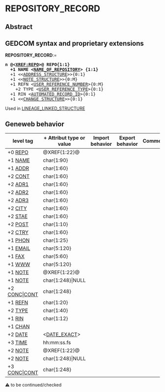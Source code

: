 ﻿# REPOSITORY_RECORD
## Abstract

## GEDCOM syntax and proprietary extensions

**REPOSITORY_RECORD**:=
<pre>
<b>n @&lt;<a href=Ged.XREF_REPO.md>XREF:REPO</a>&gt;@ REPO{1:1}</b>
<b>  +1 NAME &lt;<a href=Ged.NAME_OF_REPOSITORY.md>NAME_OF_REPOSITORY</a>&gt; {1:1}</b>
  +1 &lt;&lt;<a href=Ged.ADDRESS_STRUCTURE.md>ADDRESS_STRUCTURE</a>&gt;&gt;{0:1}
  +1 &lt;&lt;<a href=Ged.NOTE_STRUCTURE.md>NOTE_STRUCTURE</a>&gt;&gt;{0:M}
  +1 REFN &lt;<a href=Ged.USER_REFERENCE_NUMBER.md>USER_REFERENCE_NUMBER</a>&gt;{0:M}
    +2 TYPE &lt;<a href=Ged.USER_REFERENCE_TYPE.md>USER_REFERENCE_TYPE</a>&gt;{0:1}
  +1 RIN &lt;<a href=Ged.AUTOMATED_RECORD_ID.md>AUTOMATED_RECORD_ID</a>&gt;{0:1}
  +1 &lt;&lt;<a href=Ged.CHANGE_STRUCTURE.md>CHANGE_STRUCTURE</a>&gt;&gt;{0:1}
</pre>
Used in <a href=Ged.LINEAGE_LINKED_STRUCTURE.md>LINEAGE_LINKED_STRUCTURE</a><br />


## Geneweb behavior

level tag  | + Attribut type or value | Import behavior | Export behavior  | Comment 
---------- | ------------- | :---------------: | :-----------------:| -----------
+0 <a href=Ged.GLOSSARY.md#repo>REPO</a> | @XREF{1:22}@ | | |
+1 <a href=Ged.GLOSSARY.md#name>NAME</a> | char{1:90} | | |
+1 <a href=Ged.GLOSSARY.md#addr>ADDR</a> | char{1:60} | | |
+2 <a href=Ged.GLOSSARY.md#cont>CONT</a> | char{1:60} | | |
+2 <a href=Ged.GLOSSARY.md#adr1>ADR1</a> | char{1:60} | | |
+2 <a href=Ged.GLOSSARY.md#adr2>ADR2</a> | char{1:60} | | |
+2 <a href=Ged.GLOSSARY.md#adr3>ADR3</a> | char{1:60} | | |
+2 <a href=Ged.GLOSSARY.md#city>CITY</a> | char{1:60} | | |
+2 <a href=Ged.GLOSSARY.md#stae>STAE</a> | char{1:60} | | |
+2 <a href=Ged.GLOSSARY.md#post>POST</a> | char{1:10} | | |
+2 <a href=Ged.GLOSSARY.md#ctry>CTRY</a> | char{1:60} | | |
+1 <a href=Ged.GLOSSARY.md#phon>PHON</a> | char{1:25} | | |
+1 <a href=Ged.GLOSSARY.md#email>EMAIL</a> | char{5:120} | | |
+1 <a href=Ged.GLOSSARY.md#fax>FAX</a> | char{5:60} | | |
+1 <a href=Ged.GLOSSARY.md#www>WWW</a> | char{5:120} | | |
+1 <a href=Ged.GLOSSARY.md#note>NOTE</a> | @XREF{1:22}@ | | |
+1 <a href=Ged.GLOSSARY.md#note>NOTE</a> | char{1:248}\|NULL | | |
+2 <a href=Ged.GLOSSARY.md#conc>CONC</a>\|<a href=Ged.GLOSSARY.md#cont>CONT</a> | char{1:248} | | |
+1 <a href=Ged.GLOSSARY.md#refn>REFN</a> | char{1:20} | | |
+2 <a href=Ged.GLOSSARY.md#type>TYPE</a> | char{1:40} | | |
+1 <a href=Ged.GLOSSARY.md#rin>RIN</a> | char{1:12} | | |
+1 <a href=Ged.GLOSSARY.md#chan>CHAN</a> |  | | |
+2 <a href=Ged.GLOSSARY.md#date>DATE</a> | &lt;<a href=Ged.DATE_EXACT.md>DATE_EXACT</a>&gt; | | |
+3 <a href=Ged.GLOSSARY.md#time>TIME</a> |  hh:mm:ss.fs  | | |
+2 <a href=Ged.GLOSSARY.md#note>NOTE</a> | @XREF{1:22}@ | | |
+2 <a href=Ged.GLOSSARY.md#note>NOTE</a> | char{1:248}\|NULL | | |
+3 <a href=Ged.GLOSSARY.md#conc>CONC</a>\|<a href=Ged.GLOSSARY.md#cont>CONT</a> | char{1:248} | | |

:warning: to be continued/checked

